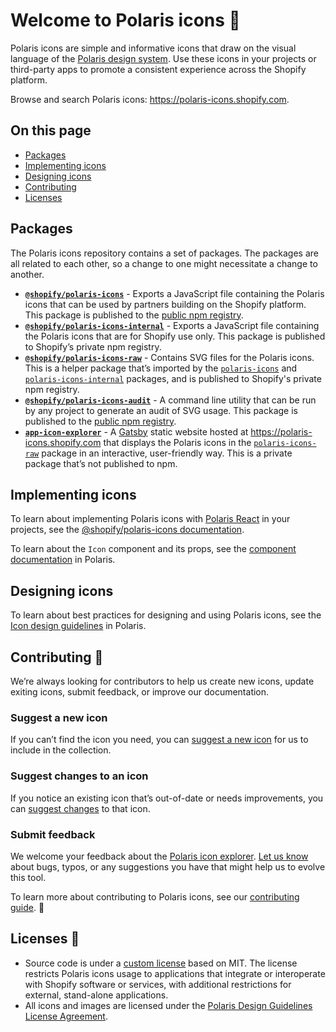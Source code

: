 # Welcome to Polaris icons 👋

Polaris icons are simple and informative icons that draw on the visual language of the [Polaris design system](https://polaris.shopify.com). Use these icons in your projects or third-party apps to promote a consistent experience across the Shopify platform.

Browse and search Polaris icons: <https://polaris-icons.shopify.com>.

## On this page

- [Packages](#packages)
- [Implementing icons](#implementing-icons)
- [Designing icons](#designing-icons)
- [Contributing](#contributing-)
- [Licenses](#licenses)

## Packages

The Polaris icons repository contains a set of packages. The packages are all related to each other, so a change to one might necessitate a change to another.

- [**`@shopify/polaris-icons`**](./packages/polaris-icons) - Exports a JavaScript file containing the Polaris icons that can be used by partners building on the Shopify platform. This package is published to the [public npm registry](https://www.npmjs.com/package/@shopify/polaris-icons).
- [**`@shopify/polaris-icons-internal`**](./packages/polaris-icons-internal) - Exports a JavaScript file containing the Polaris icons that are for Shopify use only. This package is published to Shopify’s private npm registry.
- [**`@shopify/polaris-icons-raw`**](./packages/polaris-icons-raw) - Contains SVG files for the Polaris icons. This is a helper package that’s imported by the [`polaris-icons`](./packages/polaris-icons) and [`polaris-icons-internal`](./packages/polaris-icons-internal) packages, and is published to Shopify's private npm registry.
- [**`@shopify/polaris-icons-audit`**](./packages/polaris-icons-audit) - A command line utility that can be run by any project to generate an audit of SVG usage. This package is published to the [public npm registry](https://www.npmjs.com/package/@shopify/polaris-icons).
- [**`app-icon-explorer`**](./packages/app-icon-explorer) - A [Gatsby](https://www.gatsbyjs.org) static website hosted at <https://polaris-icons.shopify.com> that displays the Polaris icons in the [`polaris-icons-raw`](./packages/polaris-icons-raw) package in an interactive, user-friendly way. This is a private package that’s not published to npm.

## Implementing icons

To learn about implementing Polaris icons with [Polaris React](https://github.com/Shopify/polaris-react) in your projects, see the [@shopify/polaris-icons documentation](https://github.com/Shopify/polaris-icons/tree/master/packages/polaris-icons).

To learn about the `Icon` component and its props, see the [component documentation](https://polaris.shopify.com/components/images-and-icons/icon) in Polaris.

## Designing icons

To learn about best practices for designing and using Polaris icons, see the [Icon design guidelines](https://polaris.shopify.com/design/icons) in Polaris.

## Contributing 🙌

We’re always looking for contributors to help us create new icons, update exiting icons, submit feedback, or improve our documentation.

### Suggest a new icon

If you can’t find the icon you need, you can [suggest a new icon](https://github.com/Shopify/polaris-icons/issues/new?assignees=&labels=New&template=suggest-a-new-icon.md&title=%5BSuggestion%5D+Icon+name) for us to include in the collection.

### Suggest changes to an icon

If you notice an existing icon that’s out-of-date or needs improvements, you can [suggest changes](https://github.com/Shopify/polaris-icons/issues/new?assignees=&labels=Update&template=suggest-changes-to-an-existing-icon.md&title=%5BSuggestion%5D) to that icon.

### Submit feedback

We welcome your feedback about the [Polaris icon explorer](https://polaris-icons.shopify.com/). [Let us know](https://github.com/Shopify/polaris-icons/issues/new?assignees=HYPD&labels=&template=feedback-for-polaris-icons-ui.md&title=%5BFeedback%5D) about bugs, typos, or any suggestions you have that might help us to evolve this tool.

To learn more about contributing to Polaris icons, see our [contributing guide](https://github.com/Shopify/polaris-icons/blob/master/CONTRIBUTING.md). 👀

## Licenses 📝

- Source code is under a [custom license](https://github.com/Shopify/polaris-icons/blob/master/LICENSE.md) based on MIT. The license restricts Polaris icons usage to applications that integrate or interoperate with Shopify software or services, with additional restrictions for external, stand-alone applications.
- All icons and images are licensed under the [Polaris Design Guidelines License Agreement](https://polaris.shopify.com/legal/license).
